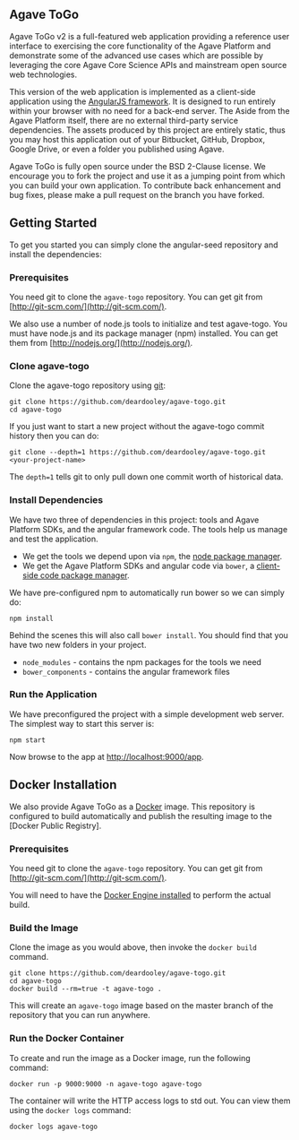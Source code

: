 ## Agave ToGo

Agave ToGo v2 is a full-featured web application providing a reference user interface to exercising the core 
functionality of the Agave Platform and demonstrate some of the advanced use cases which are possible by leveraging 
the core Agave Core Science APIs and mainstream open source web technologies.

This version of the web application is implemented as a client-side application using the 
[AngularJS framework](http://angularjs.org/). It is designed to run entirely within your browser with no need for a 
back-end server. The Aside from the Agave Platform itself, there are no external third-party 
service dependencies. The assets produced by this project are entirely static, thus you may host this application out 
of your Bitbucket, GitHub, Dropbox, Google Drive, or even a folder you published using Agave.  

Agave ToGo is fully open source under the BSD 2-Clause license. We encourage you to fork the project and use it as 
a jumping point from which you can build your own application. To contribute back enhancement and bug fixes, please 
make a pull request on the branch you have forked.

## Getting Started

To get you started you can simply clone the angular-seed repository and install the dependencies:

### Prerequisites

You need git to clone the `agave-togo` repository. You can get git from [http://git-scm.com/](http://git-scm.com/).

We also use a number of node.js tools to initialize and test agave-togo. You must have node.js and its package manager (npm) installed. You can get them from [http://nodejs.org/](http://nodejs.org/).

### Clone agave-togo

Clone the agave-togo repository using [git](http://git-scm.com/):

``` 
git clone https://github.com/deardooley/agave-togo.git  
cd agave-togo  
``` 

If you just want to start a new project without the agave-togo commit history then you can do:

``` 
git clone --depth=1 https://github.com/deardooley/agave-togo.git <your-project-name>  
``` 

The `depth=1` tells git to only pull down one commit worth of historical data.

### Install Dependencies

We have two three of dependencies in this project: tools and Agave Platform SDKs, and the angular framework code. The tools help us manage and test the application.

* We get the tools we depend upon via `npm`, the [node package manager](https://www.npmjs.org/).
* We get the Agave Platform SDKs and angular code via `bower`, a [client-side code package manager](http://bower.io/).  

We have pre-configured npm to automatically run bower so we can simply do:

``` 
npm install
```  

Behind the scenes this will also call `bower install`. You should find that you have two new folders in your project.

* `node_modules` - contains the npm packages for the tools we need
* `bower_components` - contains the angular framework files

### Run the Application

We have preconfigured the project with a simple development web server. The simplest way to start this server is:

``` 
npm start 
``` 

Now browse to the app at [http://localhost:9000/app](http://localhost:9000/app).


## Docker Installation

We also provide Agave ToGo as a [Docker](https://hub.docker.com/r/agaveapi/agave-togo) image. This repository is configured to build automatically 
and publish the resulting image to the [Docker Public Registry].

### Prerequisites

You need git to clone the `agave-togo` repository. You can get git from [http://git-scm.com/](http://git-scm.com/).

You will need to have the [Docker Engine installed](http://docs.docker.com/engine/installation/) to perform the actual build.

 
### Build the Image

Clone the image as you would above, then invoke the `docker build` command. 
  
``` 
git clone https://github.com/deardooley/agave-togo.git  
cd agave-togo
docker build --rm=true -t agave-togo .
```

This will create an `agave-togo` image based on the master branch of the repository that you can run anywhere.

### Run the Docker Container

To create and run the image as a Docker image, run the following command:

``` 
docker run -p 9000:9000 -n agave-togo agave-togo 
``` 

The container will write the HTTP access logs to std out. You can view them using the `docker logs` command:
 
``` 
docker logs agave-togo 
``` 